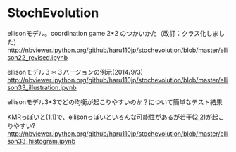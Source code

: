 StochEvolution
==============
ellisonモデル。coordination game 2*2 のつかいかた（改訂：クラス化しました）
http://nbviewer.ipython.org/github/haru110jp/stochevolution/blob/master/ellison22_revised.ipynb


ellisonモデル３＊３バージョンの例示(2014/9/3)
http://nbviewer.ipython.org/github/haru110jp/stochevolution/blob/master/ellison33_illustration.ipynb

ellisonモデル3*3でどの均衡が起こりやすいのか？について簡単なテスト結果

KMRっぽいと(1,1)で、ellisonっぽいといろんな可能性があるが若干(2,2)が起こりやすい?
http://nbviewer.ipython.org/github/haru110jp/stochevolution/blob/master/ellison33_histogram.ipynb

